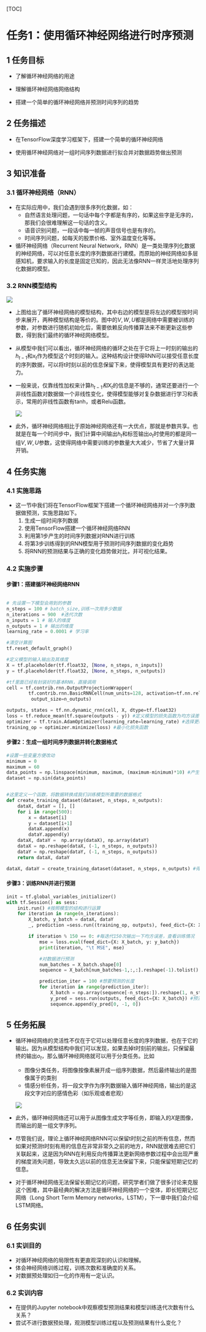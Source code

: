 [TOC]
# 任务1：使用循环神经网络进行时序预测

## 1 任务目标

- 了解循环神经网络的用途

- 理解循环神经网络网络结构

- 搭建一个简单的循环神经网络并预测时间序列的趋势 

  


## 2 任务描述

- 在TensorFlow深度学习框架下，搭建一个简单的循环神经网络

- 使用循环神经网络对一组时间序列数据进行拟合并对数据趋势做出预测

  


## 3 知识准备

### 3.1 循环神经网络（RNN）

- 在实际应用中，我们会遇到很多序列化数据，如：
  - 自然语言处理问题，一句话中每个字都是有序的，如果这些字是无序的，那我们会很难理解这一句话的含义。
  - 语音识别问题，一段话中每一帧的声音信号也是有序的。
  - 时间序列问题，如每天的股票价格、室外温度变化等等。
- 循环神经网络（Recurrent Neural Network，RNN）是一类处理序列化数据的神经网络，可以对任意长度的序列数据进行建模。而原始的神经网络如多层感知机，要求输入的长度是固定已知的，因此无法像RNN一样灵活地处理序列化数据的模型。
  

### 3.2 RNN模型结构



![](./rnn.jpg)

  



- 上图给出了循环神经网络的模型结构，其中右边的模型是将左边的模型按时间步来展开，两种模型结构是等价的。图中的$V,W,U$都是网络中需要被训练的参数，对参数进行随机初始化后，需要依赖反向传播算法来不断更新这些参数，得到我们最终的循环神经网络模型。
- 从模型中我们可以看出，循环神经网络的循环之处在于它将上一时刻的输出的$h_{t-1}$和$x_t$作为模型这个时刻的输入。这种结构设计使得RNN可以接受任意长度的序列数据，可以将t时刻以前的信息保留下来，使得模型具有更好的表达能力。
- 一般来说，仅靠线性加权来计算$h_{t-1}和X_t$的信息是不够的，通常还要进行一个非线性函数对数据做一个非线性变化，使得模型能够对复杂数据进行学习和表示，常用的非线性函数有tanh，或者Relu函数。

  ![](./rnn2.png)
- 此外，循环神经网络相比于原始神经网络还有一大优点，那就是参数共享。也就是在每一个时间步中，我们计算中间输出$h_t$和标签输出$o_t$时使用的都是同一组$V,W,U$参数，这使得网络中需要训练的参数量大大减少，节省了大量计算开销。




## 4 任务实施

### 4.1 实施思路

- 这一节中我们将在TensorFlow框架下搭建一个循环神经网络并对一个序列数据做预测，实施思路如下。
  1. 生成一组时间序列数据
  2. 使用TensorFlow搭建一个循环神经网络RNN
  3. 利用第1步产生的时间序列数据对RNN进行训练
  4. 将第3步训练得到的RNN模型用于预测时间序列数据的变化趋势
  5. 将RNN的预测结果与正确的变化趋势做对比，并可视化结果。




### 4.2 实施步骤

#### 步骤1：搭建循环神经网络RNN

```python

# 先设置一下模型会用到的参数
n_steps = 100 # batch_size,训练一次用多少数据
n_iterations = 900  #迭代次数
n_inputs = 1 # 输入的维度
n_outputs = 1 # 输出的维度
learning_rate = 0.0001 # 学习率

#清空计算图
tf.reset_default_graph()

#定义模型的输入输出及其维度
X = tf.placeholder(tf.float32, [None, n_steps, n_inputs])
y = tf.placeholder(tf.float32, [None, n_steps, n_outputs])

#tf里面已经有封装好的基本RNN，直接调用
cell = tf.contrib.rnn.OutputProjectionWrapper(
        tf.contrib.rnn.BasicRNNCell(num_units=128, activation=tf.nn.relu), #因为数据是非线性的，所以设置relu作为激活函数
         output_size=n_outputs) 

outputs, states = tf.nn.dynamic_rnn(cell, X, dtype=tf.float32)
loss = tf.reduce_mean(tf.square(outputs - y)) #定义模型的损失函数为均方误差
optimizer = tf.train.AdamOptimizer(learning_rate=learning_rate) #选择更新参数的方法为adam
training_op = optimizer.minimize(loss) #最小化损失函数

```



#### 步骤2：生成一组时间序列数据并转化数据格式

```python
#设置一些变量方便改动
minimum = 0
maximum = 60
data_points = np.linspace(minimum, maximum, (maximum-minimum)*10) #产生(maximum-minimum)*10个数据点
dataset = np.sin(data_points)


#这里定义一个函数，将数据转换成我们训练模型所需要的数据格式
def create_training_dataset(dataset, n_steps, n_outputs):
    dataX, dataY = [], []
    for i in range(500):  
        x = dataset[i]
        y = dataset[i+1]
        dataX.append(x)
        dataY.append(y)
    dataX, dataY =  np.array(dataX), np.array(dataY)
    dataX = np.reshape(dataX, (-1, n_steps, n_outputs))
    dataY = np.reshape(dataY, (-1, n_steps, n_outputs))    
    return dataX, dataY

dataX, dataY = create_training_dataset(dataset, n_steps, n_outputs) #得到训练数据
```



#### 步骤3：训练RNN并进行预测

```python
init = tf.global_variables_initializer()
with tf.Session() as sess:
    init.run() #按照模型的结构进行运算
    for iteration in range(n_iterations):
        X_batch, y_batch = dataX, dataY
        _, prediction =sess.run((training_op, outputs), feed_dict={X: X_batch, y: y_batch})

        if iteration % 150 == 0: #每迭代150次输出一下均方误差，查看训练情况
            mse = loss.eval(feed_dict={X: X_batch, y: y_batch})
            print(iteration, "\t MSE", mse)

            #对数据进行预测
            num_batches = X_batch.shape[0]
            sequence = X_batch[num_batches-1,:,:].reshape(-1).tolist()

            prediction_iter = 100 #想要预测的长度
            for iteration in range(prediction_iter):
                X_batch = np.array(sequence[-n_steps:]).reshape(1, n_steps, 1) #输入值
                y_pred = sess.run(outputs, feed_dict={X: X_batch}) #预测值
                sequence.append(y_pred[0, -1, 0])

```






## 5 任务拓展

- 循环神经网络的灵活性不仅在于它可以处理任意长度的序列数据，也在于它的输出。因为从模型结构中我们可以发现，如果去掉t时刻前的输出，只保留最终的输出$o_t$，那么循环神经网络就可以用于分类任务。比如
  - 图像分类任务，将图像按像素展开成一组序列数据，然后最终输出的是图像属于的类别
  - 情感分析任务，将一段文字作为序列数据输入循环神经网络，输出的是这段文字对应的感情色彩（如乐观或者悲观）
  
  ![](./classification.jpg)
- 此外，循环神经网络还可以用于从图像生成文字等任务，即输入的$X$是图像，而输出的是一组文字序列。
- 尽管我们说，理论上循环神经网络RNN可以保留t时刻之前的所有信息，然而如果对预测t时刻有用的信息在非常非常久之前的地方，RNN就很难去把它们关联起来，这是因为RNN在利用反向传播算法更新网络参数过程中会出现严重的梯度消失问题，导致太久远以前的信息无法保留下来，只能保留短期记忆的信息。
- 对于循环神经网络无法保留长期记忆的问题，研究学者们做了很多讨论来克服这个困难，其中最经典的解决方法是循环神经网络的一个变体，即长短期记忆网络（Long Short Term Memory networks，LSTM），下一章中我们会介绍LSTM网络。



## 6 任务实训

### 6.1 实训目的

- 对循环神经网络的局限性有更直观深刻的认识和理解。
- 体会神经网络训练过程，训练次数和准确度的关系。
- 对数据预处理如归一化的作用有一定认识。

### 6.2 实训内容

- 在提供的Jupyter notebook中观察模型预测结果和模型训练迭代次数有什么关系？
- 尝试不进行数据预处理，观测模型训练过程以及预测结果有什么变化？


